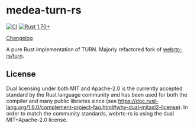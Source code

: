 medea-turn-rs
====

[![CI](https://github.com/instrumentisto/medea-turn-rs/workflows/CI/badge.svg?branch=main "CI")](https://github.com/instrumentisto/medea-turn-rs/actions?query=workflow%3ACI+branch%3Amain)
[![Rust 1.70+](https://img.shields.io/badge/rustc-1.70+-lightgray.svg "Rust 1.70+")](https://blog.rust-lang.org/2023/06/01/Rust-1.70.0.html)


[Changelog](https://github.com/instrumentisto/medea-turn-rs/blob/master/CHANGELOG.md)

A pure Rust implementation of TURN. Majorly refactored fork of 
[webrtc-rs/turn](https://github.com/webrtc-rs/webrtc/tree/f9734b79b0b87b15f157780ef3c26480cebd5d84/turn).




## License

Dual licensing under both MIT and Apache-2.0 is the currently accepted standard by the Rust language community and has been used for both the compiler and many public libraries since (see https://doc.rust-lang.org/1.6.0/complement-project-faq.html#why-dual-mitasl2-license). In order to match the community standards, webrtc-rs is using the dual MIT+Apache-2.0 license.
